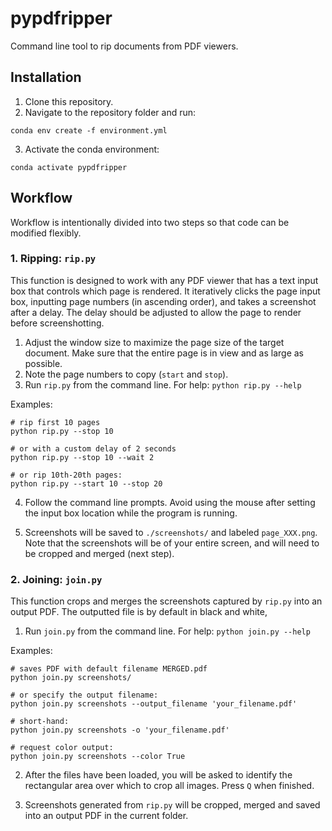 # pypdfripper

Command line tool to rip documents from PDF viewers. 

## Installation
1. Clone this repository. 
2. Navigate to the repository folder and run: 

```
conda env create -f environment.yml
```
3. Activate the conda environment: 
```
conda activate pypdfripper
``` 

## Workflow

Workflow is intentionally divided into two steps so that code can be modified flexibly.

### 1. Ripping: `rip.py`
This function is designed to work with any PDF viewer that has a text input box that controls which page is rendered. 
It iteratively clicks the page input box, inputting page numbers (in ascending order), and takes a screenshot after a delay. 
The delay should be adjusted to allow the page to render before screenshotting.

1. Adjust the window size to maximize the page size of the target document. Make sure that the entire page is in view and as large as possible. 
2. Note the page numbers to copy (`start` and `stop`).
3. Run `rip.py` from the command line. For help: `python rip.py --help`

Examples:

```
# rip first 10 pages
python rip.py --stop 10
```
```
# or with a custom delay of 2 seconds 
python rip.py --stop 10 --wait 2
```
```
# or rip 10th-20th pages:
python rip.py --start 10 --stop 20 
```



4. Follow the command line prompts. Avoid using the mouse after setting the input box location while the program is running. 

5. Screenshots will be saved to `./screenshots/` and labeled `page_XXX.png`. Note that the screenshots will be of your entire screen, and will need to be cropped and merged (next step).



### 2. Joining: `join.py`
This function crops and merges the screenshots captured by `rip.py` into an output PDF. The outputted file is by default in black and white,

1. Run `join.py` from the command line. For help: `python join.py --help`

Examples: 
```
# saves PDF with default filename MERGED.pdf
python join.py screenshots/
```
```
# or specify the output filename: 
python join.py screenshots --output_filename 'your_filename.pdf'

# short-hand: 
python join.py screenshots -o 'your_filename.pdf'
```
```
# request color output:
python join.py screenshots --color True
```


2. After the files have been loaded, you will be asked to identify the rectangular area over which to crop all images. Press `Q` when finished. 

3. Screenshots generated from `rip.py` will be cropped, merged and saved into an output PDF in the current folder. 

